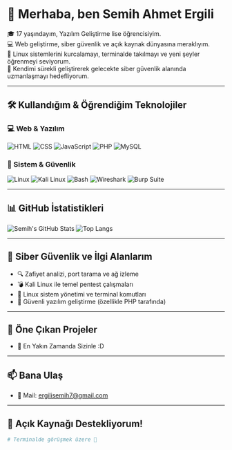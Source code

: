 # 👋 Merhaba, ben Semih Ahmet Ergili

🎓 17 yaşındayım, Yazılım Geliştirme lise öğrencisiyim.  
💻 Web geliştirme, siber güvenlik ve açık kaynak dünyasına meraklıyım.  
🐧 Linux sistemlerini kurcalamayı, terminalde takılmayı ve yeni şeyler öğrenmeyi seviyorum.  
🚀 Kendimi sürekli geliştirerek gelecekte siber güvenlik alanında uzmanlaşmayı hedefliyorum.

---

## 🛠️ Kullandığım & Öğrendiğim Teknolojiler

### 💻 Web & Yazılım
![HTML](https://img.shields.io/badge/-HTML5-E34F26?logo=html5&logoColor=fff&style=for-the-badge)
![CSS](https://img.shields.io/badge/-CSS3-1572B6?logo=css3&logoColor=fff&style=for-the-badge)
![JavaScript](https://img.shields.io/badge/-JavaScript-F7DF1E?logo=javascript&logoColor=000&style=for-the-badge)
![PHP](https://img.shields.io/badge/-PHP-777BB4?logo=php&logoColor=fff&style=for-the-badge)
![MySQL](https://img.shields.io/badge/-MySQL-4479A1?logo=mysql&logoColor=fff&style=for-the-badge)

### 🐧 Sistem & Güvenlik
![Linux](https://img.shields.io/badge/-Linux-FCC624?logo=linux&logoColor=000&style=for-the-badge)
![Kali Linux](https://img.shields.io/badge/-Kali_Linux-557C94?logo=kalilinux&logoColor=white&style=for-the-badge)
![Bash](https://img.shields.io/badge/-Bash-4EAA25?logo=gnubash&logoColor=fff&style=for-the-badge)
![Wireshark](https://img.shields.io/badge/-Wireshark-1679A7?logo=wireshark&logoColor=white&style=for-the-badge)
![Burp Suite](https://img.shields.io/badge/-Burp%20Suite-F47C20?style=for-the-badge&logoColor=white)

---

## 📊 GitHub İstatistikleri

![Semih's GitHub Stats](https://github-readme-stats.vercel.app/api?username=**kullanıcıadın**&show_icons=true&theme=radical)
![Top Langs](https://github-readme-stats.vercel.app/api/top-langs/?username=**kullanıcıadın**&layout=compact&theme=radical)

---

## 🔐 Siber Güvenlik ve İlgi Alanlarım

- 🔍 Zafiyet analizi, port tarama ve ağ izleme
- 💣 Kali Linux ile temel pentest çalışmaları
- 🧠 Linux sistem yönetimi ve terminal komutları
- 📁 Güvenli yazılım geliştirme (özellikle PHP tarafında)

---

## 📌 Öne Çıkan Projeler

- 🔐 En Yakın Zamanda Sizinle :D

---

## 📫 Bana Ulaş

- 📧 Mail: ergilisemih7@gmail.com
---

## 🤝 Açık Kaynağı Destekliyorum!

```bash
# Terminalde görüşmek üzere 👋
